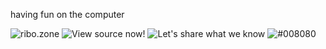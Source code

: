 having fun on the computer

![ribo.zone](https://ribo.zone/88x31/site/ribose.png)
![View source now!](https://ribo.zone/88x31/mine/viewsource.png)
![Let's share what we know](https://ribo.zone/88x31/mine/www.png)
![#008080](https://ribo.zone/88x31/mine/teal.png)
